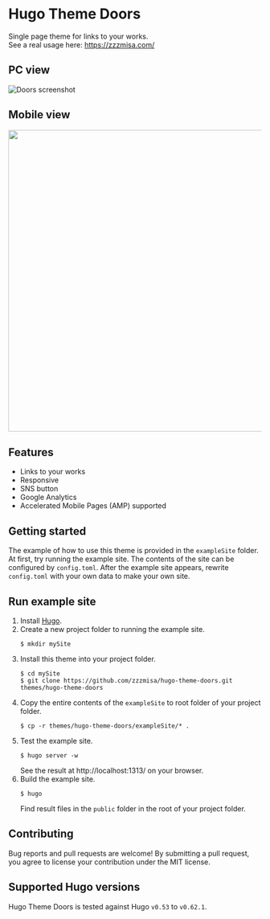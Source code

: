 # Hugo Theme Doors
Single page theme for links to your works.  
See a real usage here: https://zzzmisa.com/

## PC view
![Doors screenshot](https://github.com/zzzmisa/hugo-theme-doors/blob/master/images/screenshot.png?raw=true)

## Mobile view
<img src="https://github.com/zzzmisa/hugo-theme-doors/blob/master/images/screenshot_mb.png?raw=true" height="600">

## Features
* Links to your works
* Responsive
* SNS button
* Google Analytics
* Accelerated Mobile Pages (AMP) supported

## Getting started
The example of how to use this theme is provided in the `exampleSite` folder. At first, try running the example site. The contents of the site can be configured by `config.toml`. After the example site appears, rewrite `config.toml` with your own data to make your own site.

## Run example site
1. Install [Hugo](https://gohugo.io/).
2. Create a new project folder to running the example site.
    ```
    $ mkdir mySite
    ```
3. Install this theme into your project folder.
    ```
    $ cd mySite
    $ git clone https://github.com/zzzmisa/hugo-theme-doors.git themes/hugo-theme-doors
    ```
4. Copy the entire contents of the `exampleSite` to root folder of your project folder.
    ```
    $ cp -r themes/hugo-theme-doors/exampleSite/* .
    ```
5. Test the example site. 
    ```
    $ hugo server -w
    ```
    See the result at http://localhost:1313/ on your browser.
6. Build the example site. 
    ```
    $ hugo
    ```
    Find result files in the `public` folder in the root of your project folder.
    
## Contributing
Bug reports and pull requests are welcome! By submitting a pull request, you agree to license your contribution under the MIT license.

## Supported Hugo versions
Hugo Theme Doors is tested against Hugo `v0.53` to `v0.62.1`.
